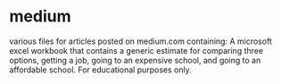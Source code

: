 # medium
various files for articles posted on medium.com
containing: A microsoft excel workbook that contains a generic estimate for comparing three options, getting a job, going to an expensive school, and going to an affordable school. 
For educational purposes only. 
